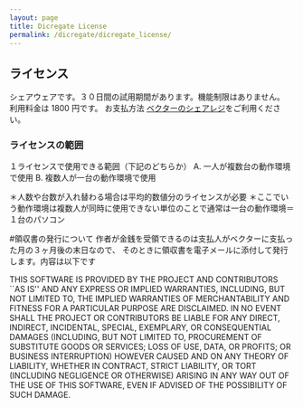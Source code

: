 ```yaml
---
layout: page
title: Dicregate License
permalink: /dicregate/dicregate_license/
---
```


## ライセンス

シェアウェアです。３０日間の試用期間があります。機能制限はありません。
利用料金は 1800 円です。
お支払方法
[ベクターのシェアレジ](https://www.vector.co.jp/soft/winnt/writing/se476808.html)をご利用ください。

### ライセンスの範囲

１ライセンスで使用できる範囲（下記のどちらか）
A. 一人が複数台の動作環境で使用
B. 複数人が一台の動作環境で使用

＊人数や台数が入れ替わる場合は平均的数値分のライセンスが必要
＊ここでいう動作環境は複数人が同時に使用できない単位のことで通常は一台の動作環境＝１台のパソコン

#領収書の発行について
作者が金銭を受領できるのは支払人がベクターに支払った月の３ヶ月後の末日なので、
そのときに領収書を電子メールに添付して発行します。内容は以下です

THIS SOFTWARE IS PROVIDED BY THE PROJECT AND CONTRIBUTORS ``AS IS'' AND
ANY EXPRESS OR IMPLIED WARRANTIES, INCLUDING, BUT NOT LIMITED TO, THE
IMPLIED WARRANTIES OF MERCHANTABILITY AND FITNESS FOR A PARTICULAR PURPOSE
ARE DISCLAIMED. IN NO EVENT SHALL THE PROJECT OR CONTRIBUTORS BE LIABLE
FOR ANY DIRECT, INDIRECT, INCIDENTAL, SPECIAL, EXEMPLARY, OR CONSEQUENTIAL
DAMAGES (INCLUDING, BUT NOT LIMITED TO, PROCUREMENT OF SUBSTITUTE GOODS
OR SERVICES; LOSS OF USE, DATA, OR PROFITS; OR BUSINESS INTERRUPTION)
HOWEVER CAUSED AND ON ANY THEORY OF LIABILITY, WHETHER IN CONTRACT, STRICT
LIABILITY, OR TORT (INCLUDING NEGLIGENCE OR OTHERWISE) ARISING IN ANY WAY
OUT OF THE USE OF THIS SOFTWARE, EVEN IF ADVISED OF THE POSSIBILITY OF
SUCH DAMAGE.
